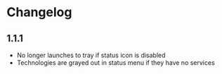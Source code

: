 Changelog
=========

## 1.1.1

  - No longer launches to tray if status icon is disabled
  - Technologies are grayed out in status menu if they have no services
